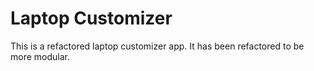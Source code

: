 # Laptop Customizer

This is a refactored laptop customizer app. It has been refactored to be more modular.